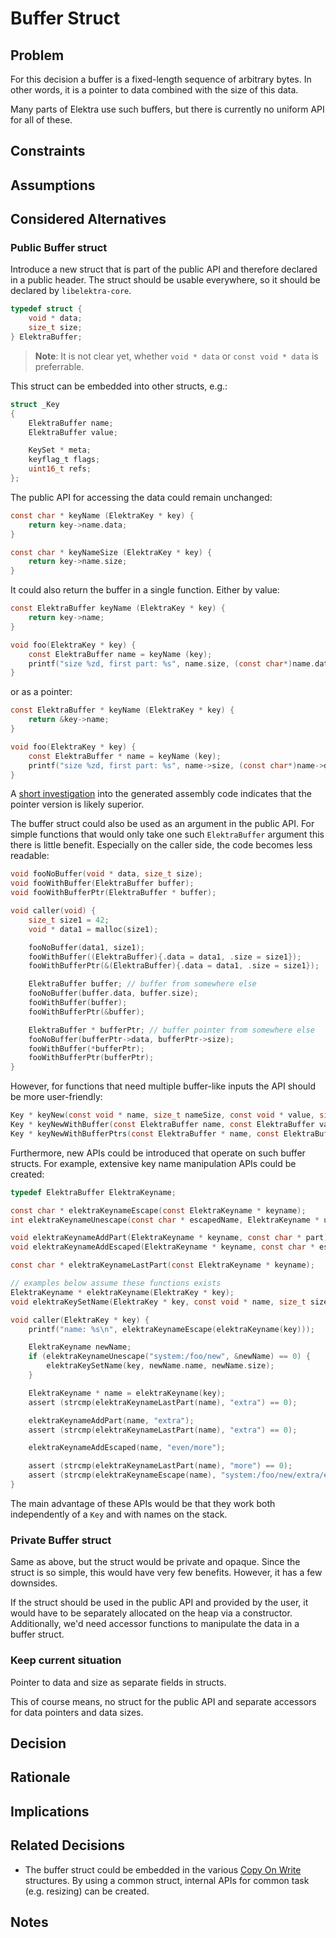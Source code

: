 # Buffer Struct

## Problem

For this decision a buffer is a fixed-length sequence of arbitrary bytes.
In other words, it is a pointer to data combined with the size of this data.

Many parts of Elektra use such buffers, but there is currently no uniform API for all of these.

## Constraints

## Assumptions

## Considered Alternatives

### Public Buffer struct

Introduce a new struct that is part of the public API and therefore declared in a public header.
The struct should be usable everywhere, so it should be declared by `libelektra-core`.

```c
typedef struct {
    void * data;
    size_t size;
} ElektraBuffer;
```

> **Note**: It is not clear yet, whether `void * data` or `const void * data` is preferrable.

This struct can be embedded into other structs, e.g.:

```c
struct _Key
{
	ElektraBuffer name;
    ElektraBuffer value;

    KeySet * meta;
	keyflag_t flags;
	uint16_t refs;
};
```

The public API for accessing the data could remain unchanged:

```c
const char * keyName (ElektraKey * key) {
    return key->name.data;
}

const char * keyNameSize (ElektraKey * key) {
    return key->name.size;
}
```

It could also return the buffer in a single function.
Either by value:

```c
const ElektraBuffer keyName (ElektraKey * key) {
    return key->name;
}

void foo(ElektraKey * key) {
    const ElektraBuffer name = keyName (key);
    printf("size %zd, first part: %s", name.size, (const char*)name.data);
}
```

or as a pointer:

```c
const ElektraBuffer * keyName (ElektraKey * key) {
    return &key->name;
}

void foo(ElektraKey * key) {
    const ElektraBuffer * name = keyName (key);
    printf("size %zd, first part: %s", name->size, (const char*)name->data);
}
```

A [short investigation](https://godbolt.org/z/r8q7YfqaW) into the generated assembly code indicates that the pointer version is likely superior.

The buffer struct could also be used as an argument in the public API.
For simple functions that would only take one such `ElektraBuffer` argument this there is little benefit.
Especially on the caller side, the code becomes less readable:

```c
void fooNoBuffer(void * data, size_t size);
void fooWithBuffer(ElektraBuffer buffer);
void fooWithBufferPtr(ElektraBuffer * buffer);

void caller(void) {
    size_t size1 = 42;
    void * data1 = malloc(size1);

    fooNoBuffer(data1, size1);
    fooWithBuffer((ElektraBuffer){.data = data1, .size = size1});
    fooWithBufferPtr(&(ElektraBuffer){.data = data1, .size = size1});

    ElektraBuffer buffer; // buffer from somewhere else
    fooNoBuffer(buffer.data, buffer.size);
    fooWithBuffer(buffer);
    fooWithBufferPtr(&buffer);

    ElektraBuffer * bufferPtr; // buffer pointer from somewhere else
    fooNoBuffer(bufferPtr->data, bufferPtr->size);
    fooWithBuffer(*bufferPtr);
    fooWithBufferPtr(bufferPtr);
}
```

However, for functions that need multiple buffer-like inputs the API should be more user-friendly:

```c
Key * keyNew(const void * name, size_t nameSize, const void * value, size_t valueSize);
Key * keyNewWithBuffer(const ElektraBuffer name, const ElektraBuffer value);
Key * keyNewWithBufferPtrs(const ElektraBuffer * name, const ElektraBuffer * value);
```

Furthermore, new APIs could be introduced that operate on such buffer structs.
For example, extensive key name manipulation APIs could be created:

```c
typedef ElektraBuffer ElektraKeyname;

const char * elektraKeynameEscape(const ElektraKeyname * keyname);
int elektraKeynameUnescape(const char * escapedName, ElektraKeyname * unescapedName);

void elektraKeynameAddPart(ElektraKeyname * keyname, const char * part);
void elektraKeynameAddEscaped(ElektraKeyname * keyname, const char * escapedSuffix);

const char * elektraKeynameLastPart(const ElektraKeyname * keyname);

// examples below assume these functions exists
ElektraKeyname * elektraKeyname(ElektraKey * key);
void elektraKeySetName(ElektraKey * key, const void * name, size_t size);

void caller(ElektraKey * key) {
    printf("name: %s\n", elektraKeynameEscape(elektraKeyname(key)));

    ElektraKeyname newName;
    if (elektraKeynameUnescape("system:/foo/new", &newName) == 0) {
        elektraKeySetName(key, newName.name, newName.size);
    }

    ElektraKeyname * name = elektraKeyname(key);
    assert (strcmp(elektraKeynameLastPart(name), "extra") == 0);

    elektraKeynameAddPart(name, "extra");
    assert (strcmp(elektraKeynameLastPart(name), "extra") == 0);

    elektraKeynameAddEscaped(name, "even/more");

    assert (strcmp(elektraKeynameLastPart(name), "more") == 0);
    assert (strcmp(elektraKeynameEscape(name), "system:/foo/new/extra/even/more") == 0);
}
```

The main advantage of these APIs would be that they work both independently of a `Key` and with names on the stack.

### Private Buffer struct

Same as above, but the struct would be private and opaque.
Since the struct is so simple, this would have very few benefits.
However, it has a few downsides.

If the struct should be used in the public API and provided by the user, it would have to be separately allocated on the heap via a constructor.
Additionally, we'd need accessor functions to manipulate the data in a buffer struct.

### Keep current situation

Pointer to data and size as separate fields in structs.

This of course means, no struct for the public API and separate accessors for data pointers and data sizes.

## Decision

## Rationale

## Implications

## Related Decisions

- The buffer struct could be embedded in the various [Copy On Write](../1_in_discussion/copy_on_write.md) structures.
  By using a common struct, internal APIs for common task (e.g. resizing) can be created.

## Notes
